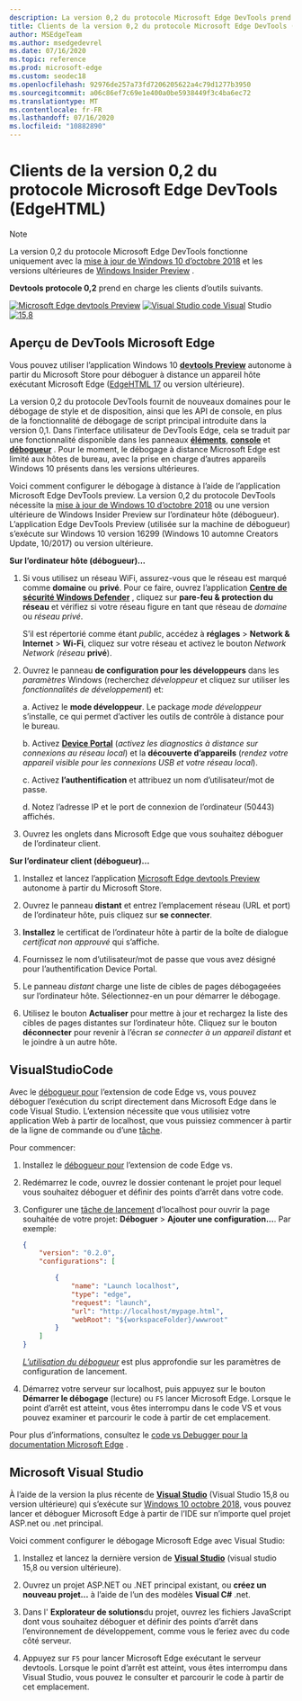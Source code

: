 ```yaml
---
description: La version 0,2 du protocole Microsoft Edge DevTools prend en charge les clients d’outils suivants.
title: Clients de la version 0,2 du protocole Microsoft Edge DevTools (EdgeHTML)
author: MSEdgeTeam
ms.author: msedgedevrel
ms.date: 07/16/2020
ms.topic: reference
ms.prod: microsoft-edge
ms.custom: seodec18
ms.openlocfilehash: 92976de257a73fd7206205622a4c79d1277b3950
ms.sourcegitcommit: a06c86ef7c69e1e400a0be5938449f3c4ba6ec72
ms.translationtype: MT
ms.contentlocale: fr-FR
ms.lasthandoff: 07/16/2020
ms.locfileid: "10882890"
---
```

# Clients de la version 0,2 du protocole Microsoft Edge DevTools (EdgeHTML)  

> [!NOTE]
> La version 0,2 du protocole Microsoft Edge DevTools fonctionne uniquement avec la [mise à jour de Windows 10 d’octobre 2018](/windows/uwp/whats-new/windows-10-build-17763) et les versions ultérieures de [Windows Insider Preview](https://insider.windows.com/en-us/getting-started/) .  

**Devtools protocole 0,2** prend en charge les clients d’outils suivants.

[ ![ Microsoft Edge devtools Preview](../media/microsoft-edge-devtools.png)](#microsoft-edge-devtools-preview) [ ![ Visual Studio code Visual](../media/visual-studio-code.png)](#visual-studio-code) Studio [ ![ 15,8](../media/visual-studio-2017.png)](#microsoft-visual-studio)

## Aperçu de DevTools Microsoft Edge

Vous pouvez utiliser l’application Windows 10 [**devtools Preview**](https://www.microsoft.com/store/p/microsoft-edge-devtools-preview/9mzbfrmz0mnj?activetab=pivot%3aoverviewtab) autonome à partir du Microsoft Store pour déboguer à distance un appareil hôte exécutant Microsoft Edge ([EdgeHTML 17](../../dev-guide.md) ou version ultérieure).

La version 0,2 du protocole DevTools fournit de nouveaux domaines pour le débogage de style et de disposition, ainsi que les API de console, en plus de la fonctionnalité de débogage de script principal introduite dans la version 0,1. Dans l’interface utilisateur de DevTools Edge, cela se traduit par une fonctionnalité disponible dans les panneaux [**éléments**](../../devtools-guide/elements.md), [**console**](../../devtools-guide/console.md) et [**débogueur**](../../devtools-guide/debugger.md) . Pour le moment, le débogage à distance Microsoft Edge est limité aux hôtes de bureau, avec la prise en charge d’autres appareils Windows 10 présents dans les versions ultérieures.

Voici comment configurer le débogage à distance à l’aide de l’application Microsoft Edge DevTools preview. La version 0,2 du protocole DevTools nécessite la [mise à jour de Windows 10 d’octobre 2018](/windows/uwp/whats-new/windows-10-build-17763) ou une version ultérieure de Windows Insider Preview sur l’ordinateur hôte (débogueur). L’application Edge DevTools Preview (utilisée sur la machine de débogueur) s’exécute sur Windows 10 version 16299 (Windows 10 automne Creators Update, 10/2017) ou version ultérieure.

**Sur l’ordinateur hôte (débogueur)...**

1. Si vous utilisez un réseau WiFi, assurez-vous que le réseau est marqué comme **domaine** ou **privé**. Pour ce faire, ouvrez l’application [**Centre de sécurité Windows Defender**](/windows/security/threat-protection/windows-defender-security-center/windows-defender-security-center) , cliquez sur **pare-feu & protection du réseau** et vérifiez si votre réseau figure en tant que réseau de *domaine* ou *réseau privé*. 

    S’il est répertorié comme étant *public*, accédez à **réglages**  >  **Network & Internet**  >  **Wi-Fi**, cliquez sur votre réseau et activez le bouton *Network Network (réseau* **privé**).

2. Ouvrez le panneau **de configuration pour les développeurs** dans les *paramètres* Windows (recherchez *développeur* et cliquez sur utiliser les *fonctionnalités de développement*) et: 

    a. Activez le **mode développeur**. Le package *mode développeur* s’installe, ce qui permet d’activer les outils de contrôle à distance pour le bureau.

    b. Activez [**Device Portal**](/windows/uwp/debug-test-perf/device-portal) (*activez les diagnostics à distance sur connexions au réseau local*) et la **découverte d’appareils** (*rendez votre appareil visible pour les connexions USB et votre réseau local*).

    c. Activez **l’authentification** et attribuez un nom d’utilisateur/mot de passe.

    d. Notez l’adresse IP et le port de connexion de l’ordinateur (50443) affichés.

3. Ouvrez les onglets dans Microsoft Edge que vous souhaitez déboguer de l’ordinateur client.

**Sur l’ordinateur client (débogueur)...**

1.  Installez et lancez l’application [Microsoft Edge devtools Preview](https://www.microsoft.com/store/p/microsoft-edge-devtools-preview/9mzbfrmz0mnj?activetab=pivot%3aoverviewtab) autonome à partir du Microsoft Store.

2. Ouvrez le panneau **distant** et entrez l’emplacement réseau (URL et port) de l’ordinateur hôte, puis cliquez sur **se connecter**.

3. **Installez** le certificat de l’ordinateur hôte à partir de la boîte de dialogue *certificat non approuvé* qui s’affiche.

4. Fournissez le nom d’utilisateur/mot de passe que vous avez désigné pour l’authentification Device Portal.

5. Le panneau *distant* charge une liste de cibles de pages débogageées sur l’ordinateur hôte. Sélectionnez-en un pour démarrer le débogage.

6. Utilisez le bouton **Actualiser** pour mettre à jour et rechargez la liste des cibles de pages distantes sur l’ordinateur hôte. Cliquez sur le bouton **déconnecter** pour revenir à l’écran *se connecter à un appareil distant* et le joindre à un autre hôte.

## VisualStudioCode

Avec le [débogueur pour](https://marketplace.visualstudio.com/items?itemName=msjsdiag.debugger-for-edge) l’extension de code Edge vs, vous pouvez déboguer l’exécution du script directement dans Microsoft Edge dans le code Visual Studio. L’extension nécessite que vous utilisiez votre application Web à partir de localhost, que vous puissiez commencer à partir de la ligne de commande ou d’une [tâche](https://code.visualstudio.com/docs/editor/tasks).

Pour commencer:

1. Installez le [débogueur pour](https://marketplace.visualstudio.com/items?itemName=msjsdiag.debugger-for-edge) l’extension de code Edge vs.

2. Redémarrez le code, ouvrez le dossier contenant le projet pour lequel vous souhaitez déboguer et définir des points d’arrêt dans votre code.

3. Configurer une [tâche de lancement](https://code.visualstudio.com/docs/editor/debugging#_launch-configurations) d’localhost pour ouvrir la page souhaitée de votre projet: **Déboguer**  >  **Ajouter une configuration...**. Par exemple:

    ```json
    {
        "version": "0.2.0",
        "configurations": [

            {
                "name": "Launch localhost",
                "type": "edge",
                "request": "launch",
                "url": "http://localhost/mypage.html",
                "webRoot": "${workspaceFolder}/wwwroot"
            }
        ]
    }
    ```

    [*L’utilisation du débogueur*](https://github.com/Microsoft/vscode-edge-debug2#using-the-debugger) est plus approfondie sur les paramètres de configuration de lancement. 

4. Démarrez votre serveur sur localhost, puis appuyez sur le bouton **Démarrer le débogage** (lecture) ou `F5` lancer Microsoft Edge. Lorsque le point d’arrêt est atteint, vous êtes interrompu dans le code VS et vous pouvez examiner et parcourir le code à partir de cet emplacement.

Pour plus d’informations, consultez le [code vs Debugger pour la documentation Microsoft Edge](https://github.com/Microsoft/vscode-edge-debug2#----vs-code---debugger-for-microsoft-edge--) .

## Microsoft Visual Studio

À l’aide de la version la plus récente de [**Visual Studio**](https://www.visualstudio.com) (Visual Studio 15,8 ou version ultérieure) qui s’exécute sur [Windows 10 octobre 2018](/windows/uwp/whats-new/windows-10-build-17763), vous pouvez lancer et déboguer Microsoft Edge à partir de l’IDE sur n’importe quel projet ASP.net ou .net principal.

Voici comment configurer le débogage Microsoft Edge avec Visual Studio:

1.  Installez et lancez la dernière version de [**Visual Studio**](https://www.visualstudio.com/) (visual studio 15,8 ou version ultérieure).

2. Ouvrez un projet ASP.NET ou .NET principal existant, ou **créez un nouveau projet...** à l’aide de l’un des modèles **Visual C#** .net.

3. Dans l' **Explorateur de solutions**du projet, ouvrez les fichiers JavaScript dont vous souhaitez déboguer et définir des points d’arrêt dans l’environnement de développement, comme vous le feriez avec du code côté serveur.

4. Appuyez sur `F5` pour lancer Microsoft Edge exécutant le serveur devtools. Lorsque le point d’arrêt est atteint, vous êtes interrompu dans Visual Studio, vous pouvez le consulter et parcourir le code à partir de cet emplacement.
